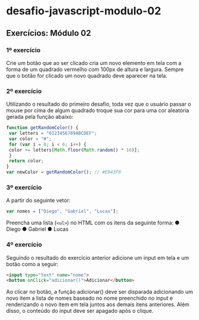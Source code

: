 # desafio-javascript-modulo-02

## Exercícios: Módulo 02
### 1º exercício
Crie um botão que ao ser clicado cria um novo elemento em tela com a forma de um quadrado
vermelho com 100px de altura e largura. Sempre que o botão for clicado um novo quadrado deve
aparecer na tela.

### 2º exercício
Utilizando o resultado do primeiro desafio, toda vez que o usuário passar o mouse por cima de
algum quadrado troque sua cor para uma cor aleatória gerada pela função abaixo:
```javascript
function getRandomColor() {
 var letters = "0123456789ABCDEF";
 var color = "#";
 for (var i = 0; i < 6; i++) {
 color += letters[Math.floor(Math.random() * 16)];
 }
 return color;
}
var newColor = getRandomColor(); // #E943F0
```
### 3º exercício
A partir do seguinte vetor:
```javascript
var nomes = ["Diego", "Gabriel", "Lucas"];
```
Preencha uma lista (``` <ul> ```) no HTML com os itens da seguinte forma:
● Diego
● Gabriel
● Lucas

### 4º exercício
Seguindo o resultado do exercício anterior adicione um input em tela e um botão como a seguir:
```html
<input type="text" name="nome">
<button onClick="adicionar()">Adicionar</button>
```
Ao clicar no botão, a função adicionar() deve ser disparada adicionando um novo item a lista de
nomes baseado no nome preenchido no input e renderizando o novo item em tela juntos aos
demais itens anteriores. Além disso, o conteúdo do input deve ser apagado após o clique.